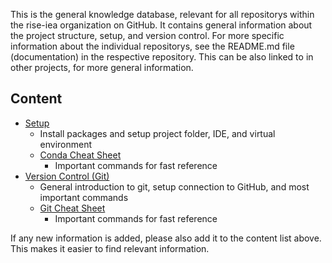 This is the general knowledge database, relevant for all repositorys within the rise-iea organization on GitHub. It contains general information about the project structure, setup, and version control. For more specific information about the individual repositorys, see the README.md file (documentation) in the respective repository. This can be also linked to in other projects, for more general information. 

## Content
- [Setup](https://gitlab.iea.org/rise/knowledge-database/-/wikis/Setup)
  - Install packages and setup project folder, IDE, and virtual environment
  - [Conda Cheat Sheet](https://gitlab.iea.org/rise/knowledge-database/-/wikis/Conda-Cheat-Sheet)
    - Important commands for fast reference
- [Version Control (Git)](https://gitlab.iea.org/rise/knowledge-database/-/wikis/Version-Control-(Git))
  - General introduction to git, setup connection to GitHub, and most important commands
  - [Git Cheat Sheet](https://gitlab.iea.org/rise/knowledge-database/-/wikis/Git-Cheat-Sheet)
    - Important commands for fast reference

If any new information is added, please also add it to the content list above. This makes it easier to find relevant information.

